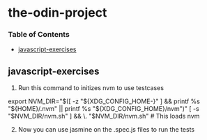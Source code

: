 # the-odin-project

### Table of Contents
  * [javascript-exercises](javascript-exercises)
  
## javascript-exercises
1. Run this command to initizes nvm to use testcases

export NVM_DIR="$([ -z "${XDG_CONFIG_HOME-}" ] && printf %s "${HOME}/.nvm" || printf %s "${XDG_CONFIG_HOME}/nvm")"
[ -s "$NVM_DIR/nvm.sh" ] && \. "$NVM_DIR/nvm.sh" # This loads nvm

2. Now you can use jasmine on the .spec.js files to run the tests
